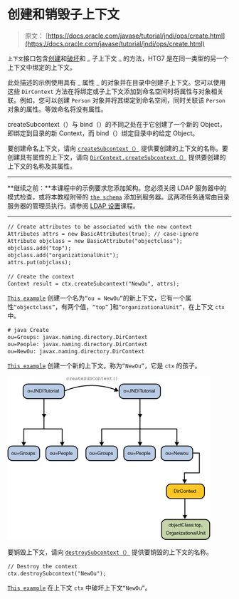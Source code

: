 # 创建和销毁子上下文

> 原文： [https://docs.oracle.com/javase/tutorial/jndi/ops/create.html](https://docs.oracle.com/javase/tutorial/jndi/ops/create.html)

`上下文`接口包含[创建](#CREATE)和[破坏](#DESTROY)和 _ 子上下文 _ 的方法，HTG7 是在同一类型的另一个上下文中绑定的上下文。

此处描述的示例使用具有 _ 属性 _ 的对象并在目录中创建子上下文。您可以使用这些 `DirContext` 方法在将绑定或子上下文添加到命名空间时将属性与对象相关联。例如，您可以创建 `Person` 对象并将其绑定到命名空间，同时关联该 `Person` 对象的属性。等效命名将没有属性。

createSubcontext（）与 bind（）的不同之处在于它创建了一个新的 Object，即绑定到目录的新 Context，而 bind（）绑定目录中的给定 Object。

要创建命名上下文，请向 [`createSubcontext（）`](https://docs.oracle.com/javase/8/docs/api/javax/naming/Context.html#createSubcontext-javax.naming.Name-) 提供要创建的上下文的名称。要创建具有属性的上下文，请向 [`DirContext.createSubcontext（）`](https://docs.oracle.com/javase/8/docs/api/javax/naming/directory/DirContext.html#createSubcontext-javax.naming.Name-javax.naming.directory.Attributes-) 提供要创建的上下文的名称及其属性。

* * *

**继续之前：**本课程中的示例要求您添加架构。您必须关闭 LDAP 服务器中的模式检查，或将本教程附带的 [`the schema`](../software/config/java.schema) 添加到服务器。这两项任务通常由目录服务器的管理员执行。请参阅 [LDAP 设置](../software/content.html)课程。

* * *

```
// Create attributes to be associated with the new context
Attributes attrs = new BasicAttributes(true); // case-ignore
Attribute objclass = new BasicAttribute("objectclass");
objclass.add("top");
objclass.add("organizationalUnit");
attrs.put(objclass);

// Create the context
Context result = ctx.createSubcontext("NewOu", attrs);

```

[`This example`](examples/Create.java) 创建一个名为`“ou = NewOu”`的新上下文，它有一个属性`“objectclass”`，有两个值，`“top”` ]和`“organizationalUnit”`，在上下文 `ctx` 中。

```
# java Create
ou=Groups: javax.naming.directory.DirContext
ou=People: javax.naming.directory.DirContext
ou=NewOu: javax.naming.directory.DirContext

```

[`This example`](examples/Create.java) 创建一个新的上下文，称为`“NewOu”`，它是 `ctx` 的孩子。

![Diagram shows new subcontext.](img/43a29c3d0357cec519291d7ba248ef50.jpg)

要销毁上下文，请向 [`destroySubcontext（）`](https://docs.oracle.com/javase/8/docs/api/javax/naming/Context.html#destroySubcontext-javax.naming.Name-) 提供要销毁的上下文的名称。

```
// Destroy the context
ctx.destroySubcontext("NewOu");

```

[`This example`](examples/Destroy.java) 在上下文 `ctx` 中破坏上下文`“NewOu”`。